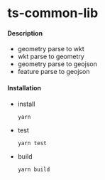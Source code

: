 # ts-common-lib

#### Description

* geometry parse to wkt
* wkt parse to geometry
* geometry parse to geojson
* feature parse to geojson

#### Installation

* install

    `yarn`

* test

    `yarn test`

* build

    `yarn build`
